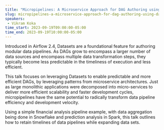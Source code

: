 ```yaml
---
title: "Micropipelines: A Microservice Approach for DAG Authoring using Datasets"
slug: micropipelines-a-microservice-approach-for-dag-authoring-using-datasets
speakers:
 - Vikram Koka
time_start: 2023-09-19T09:00:00-05:00
time_end: 2023-09-19T10:00:00-05:00
---
```


Introduced in Airflow 2.4, Datasets are a foundational feature for authoring modular data pipelines. As DAGs grow to encompass a larger number of data sources and encompass multiple data transformation steps, they typically become less predictable in the timeliness of execution and less efficient. 



This talk focuses on leveraging Datasets to enable predictable and more efficient DAGs, by leveraging patterns from microservice architectures. Just as large monolithic applications were decomposed into micro-services to deliver more efficient scalability and faster development cycles, micropipelines have the same potential to radically transform data pipeline efficiency and development velocity. 



Using a simple financial analysis pipeline example, with data aggregation being done in Snowflake and prediction analysis in Spark, this talk outlines how to retain timelines of data pipelines while expanding data sets. 